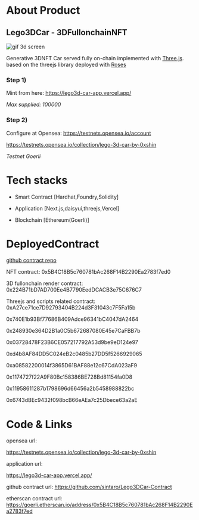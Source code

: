 # About Product

## Lego3DCar - 3DFullonchainNFT

![gif 3d screen](opensea.gif)

Generative 3DNFT Car served fully on-chain implemented with [Three.js](https://threejs.org/).
based on the threejs library deployed with [Roses](https://opensea.io/collection/roses-by-dom)

### Step 1)

Mint from here:
https://lego3d-car-app.vercel.app/

_Max supplied: 100000_

### Step 2)

Configure at Opensea:
https://testnets.opensea.io/account

https://testnets.opensea.io/collection/lego-3d-car-by-0xshin

_Testnet Goerli_

# Tech stacks

- Smart Contract [Hardhat,Foundry,Solidity]

- Application [Next.js,daisyui,threejs,Vercel]

- Blockchain [Ethereum(Goerli)]

# DeployedContract

[github contract repo](https://github.com/sintaro/Lego3DCar-Contract)

NFT contract:
0x5B4C18B5c760781bAc268F14B2290Ea2783f7ed0

3D fullonchain render contract:
0x224B71bD7AD700Ee4B7790EedDCACB3e75C676C7

Threejs and scripts related contract:
0xA27ce71ce7D92793404B224d3F31043c7F5Fa15b

0x740E1b93Bf77686B409Adce96341bC4047dA2464

0x248930e364D2B1a0C5b672687080E45e7CaFBB7b

0x03728478F23B6CE057217792A53d9be9eD124e97

0xd4b8AF84DD5C024eB2c0485b27DD5f5266929065

0xa08582200014f3865D61BAF88e12c67CdA023aF9

0x1174727f22A9F80Bc158386BE728Bd81154fa0D8

0x11958611287b1798696d66456a2b5458988822bc

0x6743dBEc9432f098bcB66eAEa7c25Dbece63a2aE

# Code & Links

opensea url:

https://testnets.opensea.io/collection/lego-3d-car-by-0xshin

application url:

https://lego3d-car-app.vercel.app/

github contract url:
https://github.com/sintaro/Lego3DCar-Contract

etherscan contract url:
https://goerli.etherscan.io/address/0x5B4C18B5c760781bAc268F14B2290Ea2783f7ed
